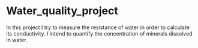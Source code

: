 # Water_quality_project
In this project I try to measure the resistance of water in order to calculate its conductivity.
I intend to quantify the concentration of minerals dissolved in water.
